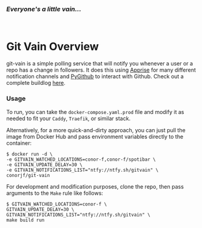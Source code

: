 ### _Everyone's a little vain..._

&nbsp;
# Git Vain Overview

git-vain is a simple polling service that will notify you whenever a user or a repo has a change in followers. It does this using [Apprise](https://github.com/caronc/apprise) for many different notification channels and [PyGithub](https://github.com/PyGithub/PyGithub) to interact with Github. Check out a complete buildlog [here](https://blog.randombits.host/git-vain/).

### Usage
To run, you can take the `docker-compose.yaml.prod` file and modify it as needed to fit your `Caddy`, `Traefik`, or similar stack.

Alternatively, for a more quick-and-dirty approach, you can just pull the image from Docker Hub and pass environment variables directly to the container:

```
$ docker run -d \
-e GITVAIN_WATCHED_LOCATIONS=conor-f,conor-f/spotibar \
-e GITVAIN_UPDATE_DELAY=30 \
-e GITVAIN_NOTIFICATIONS_LIST="ntfy://ntfy.sh/gitvain" \
conorjf/git-vain
```

For development and modification purposes, clone the repo, then pass arguments to the `Make` rule like follows:

```
$ GITVAIN_WATCHED_LOCATIONS=conor-f \
GITVAIN_UPDATE_DELAY=30 \
GITVAIN_NOTIFICATIONS_LIST="ntfy://ntfy.sh/gitvain" \
make build run
```
